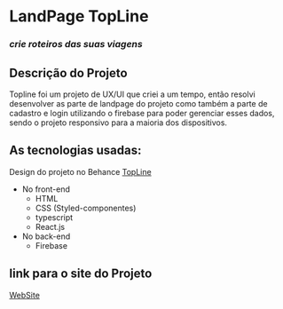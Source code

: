 # LandPage TopLine
### _crie roteiros das suas viagens_
## Descrição do Projeto

Topline foi um projeto de UX/UI que criei a um tempo, então resolvi desenvolver as parte de landpage do projeto como também a parte de cadastro e login utilizando o firebase para poder gerenciar esses dados, sendo o projeto responsivo para a maioria dos dispositivos.

## As tecnologias usadas:
Design do projeto no Behance [TopLine](https://www.behance.net/gallery/145940531/Case-Study-Crie-roteiros-de-viagens-em-um-so-lugar)

- No front-end
    - HTML 
    - CSS (Styled-componentes)
    - typescript
    - React.js
- No back-end 
    - Firebase

## link para o site do Projeto

[WebSite](https://site-topline.vercel.app/)






